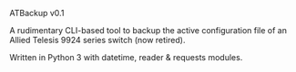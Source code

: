 ATBackup v0.1

A rudimentary CLI-based tool to backup the active configuration file of an Allied Telesis 9924 series switch (now retired).

Written in Python 3 with datetime, reader & requests modules.
